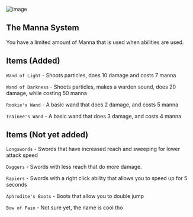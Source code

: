 ![image](https://github.com/wertytop/hallowcraft/assets/96458971/d58c0fbb-3cce-4c4e-a062-2336c7018a30)

## The Manna System

You have a limited amount of Manna that is used when abilities are used.

## Items (Added)

`Wand of Light` - Shoots particles, does 10 damage and costs 7 manna

`Wand of Darkness` - Shoots particles, makes a warden sound, does 20 damage, while costing 50 manna

`Rookie's Wand` - A basic wand that does 2 damage, and costs 5 manna

`Trainee's Wand` - A basic wand that does 3 damage, and costs 4 manna

## Items (Not yet added) 

`Longswords` - Swords that have increased reach and sweeping for lower attack speed

`Daggers` - Swords with less reach that do more damage.

`Rapiers` - Swords with a right click ability that allows you to speed up for 5 seconds

`Aphrodite's Boots` - Boots that allow you to double jump

`Bow of Pain` - Not sure yet, the name is cool tho
